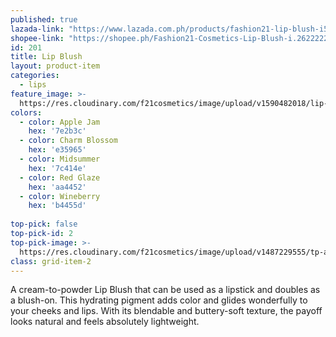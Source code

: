 ```yaml
---
published: true
lazada-link: "https://www.lazada.com.ph/products/fashion21-lip-blush-i530894496-s1425990200.html?spm=a2o4l.searchlist.list.1.54f94ee4VqmvFn&search=1"
shopee-link: "https://shopee.ph/Fashion21-Cosmetics-Lip-Blush-i.26222223.3512225878"
id: 201
title: Lip Blush
layout: product-item
categories:
  - lips
feature_image: >-
  https://res.cloudinary.com/f21cosmetics/image/upload/v1590482018/lip-blush.jpg
colors:
  - color: Apple Jam
    hex: '7e2b3c'
  - color: Charm Blossom
    hex: 'e35965'
  - color: Midsummer
    hex: '7c414e'
  - color: Red Glaze
    hex: 'aa4452'
  - color: Wineberry
    hex: 'b4455d'
  
top-pick: false
top-pick-id: 2
top-pick-image: >-
  https://res.cloudinary.com/f21cosmetics/image/upload/v1487229555/tp-all-day-matte2.jpg
class: grid-item-2
---
```

A cream-to-powder Lip Blush that can be used as a lipstick and doubles as a blush-on. This hydrating pigment adds color and glides wonderfully to your cheeks and lips. With its blendable and buttery-soft texture, the payoff looks natural and feels absolutely lightweight.
